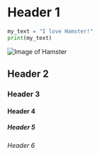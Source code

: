 # Header 1
```python
my_text = "I love Hamster!"
print(my_text)
```
![Image of Hamster](https://play-lh.googleusercontent.com/hk6xiIAbZPCygPCGWcO9oFzFkheyUIMOSsvLnNeHoMVHzxdt1b-QRZAVmeBUGA9p8q0F)
## Header 2
### Header 3
#### Header 4
##### Header 5
###### Header 6
